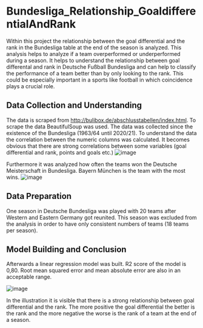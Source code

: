 # Bundesliga_Relationship_GoaldifferentialAndRank
Within this project the relationship between the goal differential and the rank in the Bundesliga table at the end of the season is analyzed. This analysis helps to analyze if a team overperformed or underperformed during a season. It helps to understand the relationship between goal differental and rank in Deutsche Fußball Bundesliga and can help to classify the performance of a team better than by only looking to the rank. This could be especially important in a sports like football in which coincidence plays a crucial role.

## Data Collection and Understanding
The data is scraped from http://bulibox.de/abschlusstabellen/index.html. To scrape the data BeautifulSoup was used. The data was collected since the existence of the Bundesliga (1963/64 until 2020/21). To understand the data the correlation between the numeric columns was calculated. It becomes obvious that there are strong correlations between some variables (goal differential and rank, points and goals etc.)
![image](https://user-images.githubusercontent.com/66475927/155399371-51222760-ed4b-497a-8e55-9f4981ab53b5.png)

Furthermore it was analyzed how often the teams won the Deutsche Meisterschaft in Bundesliga. Bayern München is the team with the most wins.
![image](https://user-images.githubusercontent.com/66475927/155399772-803da7a3-ec6e-4fee-9d65-253db51c60d4.png)

## Data Preparation
One season in Deutsche Bundesliga was played with 20 teams after Western and Eastern Germany got reunited. This season was excluded from the analysis in order to have only consistent numbers of teams (18 teams per season).

## Model Building and Conclusion
Afterwards a linear regression model was built. R2 score of the model is 0,80. Root mean squared error and mean absolute error are also in an acceptable range.

![image](https://user-images.githubusercontent.com/66475927/155403428-81f3d57f-d73f-4edf-93a5-c224d5407ef8.png)

In the illustration it is visible that there is a strong relationship between goal differential and the rank. The more positive the goal differential the better is the rank and the more negative the worse is the rank of a team at the end of a season.
